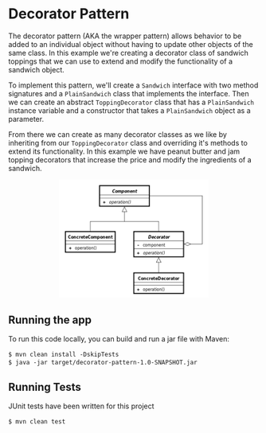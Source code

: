 # Decorator Pattern

The decorator pattern (AKA the wrapper pattern) allows behavior to be added to an individual object without having to
update other objects of the same class. In this example we're creating a decorator class of sandwich toppings that we
can use to extend and modify the functionality of a sandwich object.

To implement this pattern, we'll create a `Sandwich` interface with two method signatures and a `PlainSandwich` class
that implements the interface. Then we can create an abstract `ToppingDecorator` class that has a `PlainSandwich`
instance variable and a constructor that takes a `PlainSandwich` object as a parameter.

From there we can create as many decorator classes as we like by inheriting from our `ToppingDecorator` class and
overriding it's methods to extend its functionality. In this example we have peanut butter and jam topping decorators
that increase the price and modify the ingredients of a sandwich.

<p align="center">
    <img width="300" src="/decorator-pattern/images/DecoratorPattern.png">
</p>

## Running the app

To run this code locally, you can build and run a jar file with Maven:

```
$ mvn clean install -DskipTests
$ java -jar target/decorator-pattern-1.0-SNAPSHOT.jar
```

## Running Tests

JUnit tests have been written for this project

```
$ mvn clean test
```

